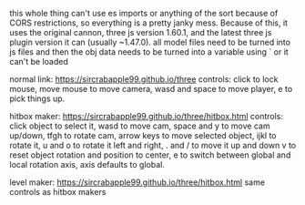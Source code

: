this whole thing can't use es imports or anything of the sort because of CORS restrictions, so everything is a pretty janky mess. Because of this, it uses the original cannon, three js version 1.60.1, and the latest three js plugin version it can (usually ~1.47.0).
all model files need to be turned into js files and then the obj data needs to be turned into a variable using ` or it can't be loaded

normal link: https://sircrabapple99.github.io/three
controls: click to lock mouse, move mouse to move camera, wasd and space to move player, e to pick things up.

hitbox maker: https://sircrabapple99.github.io/three/hitbox.html
controls: click object to select it, wasd to move cam, space and y to move cam up/down, tfgh to rotate cam, arrow keys to move selected object, ijkl to rotate it, u and o to rotate it left and right, . and / to move it up and down v to reset object rotation and position to center, e to switch between global and local rotation axis, axis defaults to global.

level maker: https://sircrabapple99.github.io/three/hitbox.html
same controls as hitbox makers
